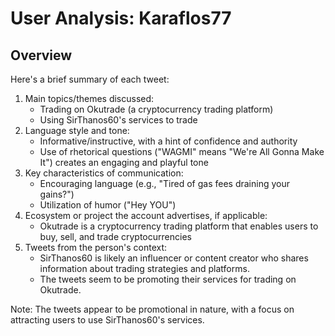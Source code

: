 # User Analysis: Karaflos77

## Overview

Here's a brief summary of each tweet:

1. Main topics/themes discussed:
	* Trading on Okutrade (a cryptocurrency trading platform)
	* Using SirThanos60's services to trade
2. Language style and tone:
	* Informative/instructive, with a hint of confidence and authority
	* Use of rhetorical questions ("WAGMI" means "We're All Gonna Make It") creates an engaging and playful tone
3. Key characteristics of communication:
	* Encouraging language (e.g., "Tired of gas fees draining your gains?")
	* Utilization of humor ("Hey YOU")
4. Ecosystem or project the account advertises, if applicable:
	* Okutrade is a cryptocurrency trading platform that enables users to buy, sell, and trade cryptocurrencies
5. Tweets from the person's context:
	* SirThanos60 is likely an influencer or content creator who shares information about trading strategies and platforms.
	* The tweets seem to be promoting their services for trading on Okutrade.

Note: The tweets appear to be promotional in nature, with a focus on attracting users to use SirThanos60's services.